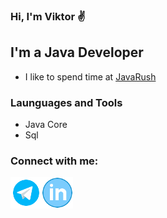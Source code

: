 ### Hi, I'm Viktor ✌️

## I'm a Java Developer
- I like to spend time at [JavaRush][JavaLink]
### Launguages and Tools
- Java Core
- Sql

### Connect with me:
[<img align="left" alt="telegram" width="50px" src="https://github.com/salveffy/salveffy/blob/main/assets/icons8-%D1%82%D0%B5%D0%BB%D0%B5%D0%B3%D1%80%D0%B0%D0%BC%D0%BC%D0%B0-app%20(1).gif"/>][telegram]
[<img align="left" alt="linkedIn" width="50px" src="https://github.com/salveffy/salveffy/blob/main/assets/icons8-%D0%BE%D0%B1%D0%B5%D0%B4%D0%B5%D0%BD%D0%BD%D1%8B%D0%B5-%D0%BA%D1%80%D1%83%D0%B3%D0%BE%D0%BC%20(1).gif"/>][LinkedIn]


[telegram]: https://t.me/salveffy
[LinkedIn]: https://www.linkedin.com/in/viktor-sudarinen-02021b214/
[JavaLink]: https://javarush.ru/users/2560211